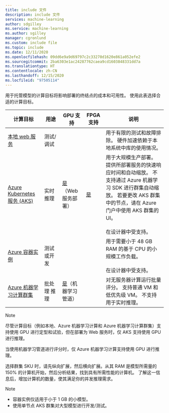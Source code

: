 ```yaml
---
title: include 文件
description: include 文件
services: machine-learning
author: sdgilley
ms.service: machine-learning
ms.author: sgilley
manager: cgronlund
ms.custom: include file
ms.topic: include
ms.date: 12/11/2020
ms.openlocfilehash: 09dd6e9a9d69797c2c33270d1620e861a052efe2
ms.sourcegitcommit: 2ba6303e1ac24287762caea9cd1603848331dd7a
ms.translationtype: HT
ms.contentlocale: zh-CN
ms.lasthandoff: 12/15/2020
ms.locfileid: "97505114"
---
```

用于托管模型的计算目标将影响部署的终结点的成本和可用性。 使用此表选择合适的计算目标。

| 计算目标 | 用途 | GPU 支持 | FPGA 支持 | 说明 |
| ----- | ----- | ----- | ----- | ----- |
| [本地&nbsp;web&nbsp;服务](../articles/machine-learning/how-to-deploy-local-container-notebook-vm.md) | 测试/调试 | &nbsp; | &nbsp; | 用于有限的测试和故障排除。 硬件加速依赖于本地系统中库的使用情况。
| [Azure Kubernetes 服务 (AKS)](../articles/machine-learning/how-to-deploy-azure-kubernetes-service.md) | 实时推理 |  [是](../articles/machine-learning/how-to-deploy-inferencing-gpus.md)（Web 服务部署） | [是](../articles/machine-learning/how-to-deploy-fpga-web-service.md)   |用于大规模生产部署。 提供所部署服务的快速响应时间和自动缩放。 不支持通过 Azure 机器学习 SDK 进行群集自动缩放。 若要更改 AKS 群集中的节点，请在 Azure 门户中使用 AKS 群集的 UI。 <br/><br/> 在设计器中受支持。 |
| [Azure 容器实例](../articles/machine-learning/how-to-deploy-azure-container-instance.md) | 测试或开发 | &nbsp;  | &nbsp; | 用于需要小于 48 GB RAM 的基于 CPU 的小规模工作负载。 <br/><br/> 在设计器中受支持。 |
| [Azure 机器学习计算群集](../articles/machine-learning/tutorial-pipeline-batch-scoring-classification.md) | 批处理&nbsp;推理 | [是](../articles/machine-learning/tutorial-pipeline-batch-scoring-classification.md)（机器学习管道） | &nbsp;  | 对无服务器计算运行批量评分。 支持普通 VM 和低优先级 VM。 不支持用于实时推理。|

> [!NOTE]
> 尽管计算目标（例如本地、Azure 机器学习计算和 Azure 机器学习计算群集）支持使用 GPU 进行定型和试验，但在部署为 Web 服务时，仅 AKS 支持使用 GPU 进行推理。
>
> 当使用机器学习管道进行评分时，仅 Azure 机器学习计算支持使用 GPU 进行推理。
> 
> 选择群集 SKU 时，请先纵向扩展，然后横向扩展。从其 RAM 是模型所需量的 150% 的计算机开始，然后分析结果，找到具有所需性能的计算机。 了解这一信息后，增加计算机的数量，使其满足你的并发推理需求。

> [!NOTE]
> * 容器实例仅适用于小于 1 GB 的小模型。
> * 使用单节点 AKS 群集对大型模型进行开发/测试。